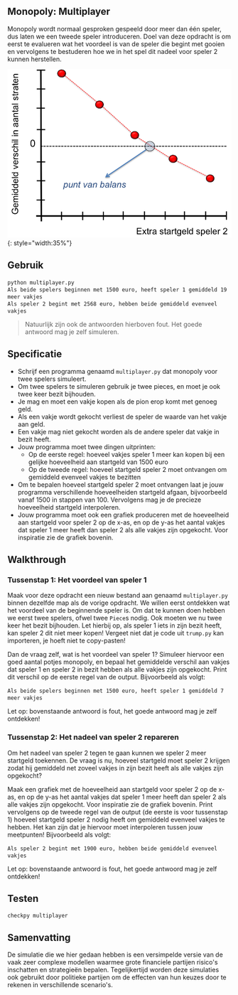## Monopoly: Multiplayer

Monopoly wordt normaal gesproken gespeeld door meer dan één speler, dus laten we een tweede speler introduceren.
Doel van deze opdracht is om eerst te evalueren wat het voordeel is van de speler die begint met gooien en vervolgens te bestuderen hoe
we in het spel dit nadeel voor speler 2 kunnen herstellen.
 
![](Balans.png){: style="width:35%"}

## Gebruik

	python multiplayer.py
	Als beide spelers beginnen met 1500 euro, heeft speler 1 gemiddeld 19 meer vakjes
	Als speler 2 begint met 2568 euro, hebben beide gemiddeld evenveel vakjes

> Natuurlijk zijn ook de antwoorden hierboven fout. Het goede antwoord mag je zelf simuleren.

## Specificatie

* Schrijf een programma genaamd `multiplayer.py` dat monopoly voor twee spelers simuleert.
* Om twee spelers te simuleren gebruik je twee pieces, en moet je ook twee keer bezit bijhouden.
* Je mag en moet een vakje kopen als de pion erop komt met genoeg geld.
* Als een vakje wordt gekocht verliest de speler de waarde van het vakje aan geld.
* Een vakje mag niet gekocht worden als de andere speler dat vakje in bezit heeft.
* Jouw programma moet twee dingen uitprinten:
	* Op de eerste regel: hoeveel vakjes speler 1 meer kan kopen bij een gelijke hoeveelheid aan startgeld van 1500 euro
	* Op de tweede regel: hoeveel startgeld speler 2 moet ontvangen om gemiddeld evenveel vakjes te bezitten
* Om te bepalen hoeveel startgeld speler 2 moet ontvangen laat je jouw programma verschillende hoeveelheiden startgeld afgaan, bijvoorbeeld vanaf 1500 in stappen van 100.
Vervolgens mag je de precieze hoeveelheid startgeld interpoleren.
* Jouw programma moet ook een grafiek produceren met de hoeveelheid aan startgeld voor speler 2 op de x-as, en op de y-as 
het aantal vakjes dat speler 1 meer heeft dan speler 2 als alle vakjes zijn opgekocht. Voor inspiratie
zie de grafiek bovenin.

## Walkthrough

### Tussenstap 1: Het voordeel van speler 1
Maak voor deze opdracht een nieuw bestand aan genaamd `multiplayer.py` binnen dezelfde map als de vorige opdracht.
We willen eerst ontdekken wat het voordeel van de beginnende speler is. Om dat te kunnen doen hebben we eerst twee spelers,
ofwel twee `Piece`s nodig. Ook moeten we nu twee keer het bezit bijhouden. Let hierbij op, als speler 1 iets in zijn
bezit heeft, kan speler 2 dit niet meer kopen! Vergeet niet dat je code uit `trump.py` kan importeren, je hoeft
niet te copy-pasten! 

Dan de vraag zelf, wat is het voordeel van speler 1? Simuleer hiervoor een goed aantal potjes monopoly, en bepaal
het gemiddelde verschil aan vakjes dat speler 1 en speler 2 in bezit hebben als alle vakjes zijn opgekocht.
Print dit verschil op de eerste regel van de output. Bijvoorbeeld als volgt:

	Als beide spelers beginnen met 1500 euro, heeft speler 1 gemiddeld 7 meer vakjes

Let op: bovenstaande antwoord is fout, het goede antwoord mag je zelf ontdekken!


### Tussenstap 2: Het nadeel van speler 2 repareren
Om het nadeel van speler 2 tegen te gaan kunnen we speler 2 meer startgeld toekennen. De vraag is nu,
hoeveel startgeld moet speler 2 krijgen zodat hij gemiddeld net zoveel vakjes in zijn bezit heeft
als alle vakjes zijn opgekocht?

Maak een grafiek met de hoeveelheid aan startgeld voor speler 2 op de x-as, en op de y-as 
het aantal vakjes dat speler 1 meer heeft dan speler 2 als alle vakjes zijn opgekocht. Voor inspiratie
zie de grafiek bovenin. Print vervolgens op de tweede regel van de output (de eerste is voor tussenstap 1)
hoeveel startgeld speler 2 nodig heeft om gemiddeld evenveel vakjes te hebben. Het kan zijn dat je
hiervoor moet interpoleren tussen jouw meetpunten! Bijvoorbeeld als volgt:

	Als speler 2 begint met 1900 euro, hebben beide gemiddeld evenveel vakjes

Let op: bovenstaande antwoord is fout, het goede antwoord mag je zelf ontdekken!


## Testen

	checkpy multiplayer

## Samenvatting

De simulatie die we hier gedaan hebben is een versimpelde versie van de vaak zeer complexe 
modellen waarmee grote financiele partijen risico's inschatten en strategieën bepalen. 
Tegelijkertijd worden deze simulaties ook gebruikt door politieke partijen om de effecten 
van hun keuzes door te rekenen in verschillende scenario's.




